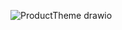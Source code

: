 ![ProductTheme drawio](https://user-images.githubusercontent.com/112501587/191823846-a77541f4-4407-44a8-bb42-d494534f465f.png)
